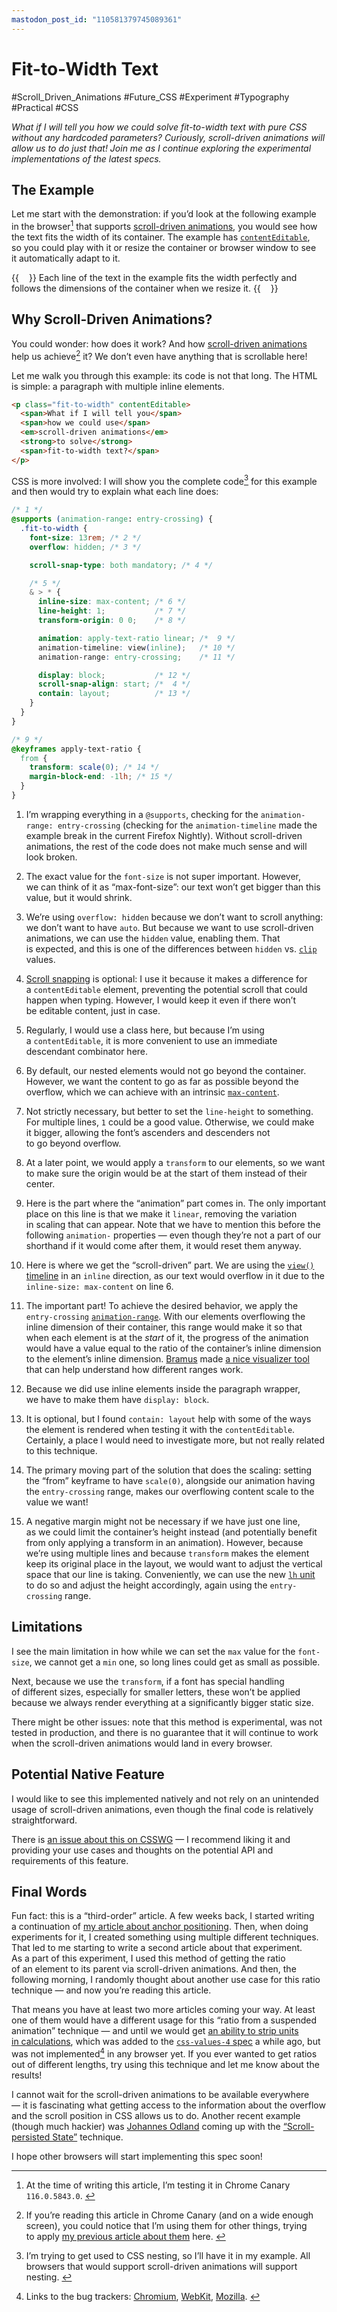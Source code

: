 ```yaml
---
mastodon_post_id: "110581379745089361"
---
```


# Fit-to-Width Text

#Scroll_Driven_Animations #Future_CSS #Experiment #Typography #Practical #CSS

_What if I will tell you how we could solve fit-to-width text with pure CSS without any hardcoded parameters? Curiously, scroll-driven animations will allow us to do just that! Join me as I continue exploring the experimental implementations of the latest specs._

## The Example

Let me start with the demonstration: if you’d look at the following example in the browser[^browser] that supports [scroll-driven animations](/scroll-driven-animations/), you would see how the text fits the width of its container. The example has [`contentEditable`](https://developer.mozilla.org/en-US/docs/Web/HTML/Global_attributes/contenteditable), so you could play with it or resize the container or browser window to see it automatically adapt to it.

[^browser]: At the time of writing this article, I’m testing it in Chrome Canary `116.0.5843.0`. <!-- offset="1" -->

{{<Partial class="require-animation-range" src="examples/fit-to-width-text.html" screenshot="true" video="true" style="overflow: hidden; resize: horizontal; min-width: 8em; padding: 1rem;">}}
  Each line of the text in the example fits the width perfectly and follows the dimensions of the container when we resize it.
{{</Partial>}}

## Why Scroll-Driven Animations?

You could wonder: how does it work? And how [scroll-driven animations](https://www.w3.org/TR/scroll-animations-1/) help us achieve[^other-effects] it? We don’t even have anything that is scrollable here!

[^other-effects]: If you’re reading this article in Chrome Canary (and on a wide enough screen), you could notice that I’m using them for other things, trying to apply [my previous article about them](/scroll-driven-animations/) here. <!-- span="3" offset="1" -->

Let me walk you through this example: its code is not that long. The HTML is simple: a paragraph with multiple inline elements.

```HTML
<p class="fit-to-width" contentEditable>
  <span>What if I will tell you</span>
  <span>how we could use</span>
  <em>scroll-driven animations</em>
  <strong>to solve</strong>
  <span>fit-to-width text?</span>
</p>
```

CSS is more involved: I will show you the complete code[^nesting] for this example and then would try to explain what each line does:

[^nesting]: I’m trying to get used to CSS nesting, so I’ll have it in my example. All browsers that would support scroll-driven animations will support nesting. <!-- span="2" -->

```CSS
/* 1 */
@supports (animation-range: entry-crossing) {
  .fit-to-width {
    font-size: 13rem; /* 2 */
    overflow: hidden; /* 3 */

    scroll-snap-type: both mandatory; /* 4 */

    /* 5 */
    & > * {
      inline-size: max-content; /* 6 */
      line-height: 1;           /* 7 */
      transform-origin: 0 0;    /* 8 */

      animation: apply-text-ratio linear; /*  9 */
      animation-timeline: view(inline);   /* 10 */
      animation-range: entry-crossing;    /* 11 */

      display: block;           /* 12 */
      scroll-snap-align: start; /*  4 */
      contain: layout;          /* 13 */
    }
  }
}

/* 9 */
@keyframes apply-text-ratio {
  from {
    transform: scale(0); /* 14 */
    margin-block-end: -1lh; /* 15 */
  }
}
```

1. I’m wrapping everything in a `@supports`, checking for the `animation-range: entry-crossing` (checking for the `animation-timeline` made the example break in the current Firefox Nightly). Without scroll-driven animations, the rest of the code does not make much sense and will look broken.

2. The exact value for the `font-size` is not super important. However, we can think of it as “max-font-size”: our text won’t get bigger than this value, but it would shrink.

3. We’re using `overflow: hidden` because we don’t want to scroll anything: we don’t want to have `auto`. But because we want to use scroll-driven animations, we can use the `hidden` value, enabling them. That is expected, and this is one of the differences between `hidden` vs. [`clip`](https://drafts.csswg.org/css-overflow/#valdef-overflow-clip) values.

4. [Scroll snapping](https://drafts.csswg.org/css-scroll-snap/#scroll-snap-type) is optional: I use it because it makes a difference for a `contentEditable` element, preventing the potential scroll that could happen when typing. However, I would keep it even if there won’t be editable content, just in case.

5. Regularly, I would use a class here, but because I’m using a `contentEditable`, it is more convenient to use an immediate descendant combinator here.

6. By default, our nested elements would not go beyond the container. However, we want the content to go as far as possible beyond the overflow, which we can achieve with an intrinsic [`max-content`](https://drafts.csswg.org/css-sizing-3/#valdef-width-max-content).

7. Not strictly necessary, but better to set the `line-height` to something. For multiple lines, `1` could be a good value. Otherwise, we could make it bigger, allowing the font’s ascenders and descenders not to go beyond overflow.

8. At a later point, we would apply a `transform` to our elements, so we want to make sure the origin would be at the start of them instead of their center.

9. Here is the part where the “animation” part comes in. The only important place on this line is that we make it `linear`, removing the variation in scaling that can appear. Note that we have to mention this before the following `animation-` properties — even though they’re not a part of our shorthand if it would come after them, it would reset them anyway.

10. Here is where we get the “scroll-driven” part. We are using the [`view()` timeline](https://www.w3.org/TR/scroll-animations-1/#view-notation) in an `inline` direction, as our text would overflow in it due to the `inline-size: max-content` on line 6.

11. The important part! To achieve the desired behavior, we apply the `entry-crossing` [`animation-range`](https://www.w3.org/TR/scroll-animations-1/#named-ranges). With our elements overflowing the inline dimension of their container, this range would make it so that when each element is at the _start_ of it, the progress of the animation would have a value equal to the ratio of the container’s inline dimension to the element’s inline dimension. [Bramus](https://www.bram.us/) made [a nice visualizer tool](https://scroll-driven-animations.style/tools/view-timeline/ranges/#range-start-name=entry-crossing&range-start-percentage=0&range-end-name=entry-crossing&range-end-percentage=100&view-timeline-axis=block&view-timeline-inset=0&subject-size=taller&subject-animation=scale-up&interactivity=clicktodrag&show-areas=yes&show-fromto=yes&show-labels=yes) that can help understand how different ranges work.

12. Because we did use inline elements inside the paragraph wrapper, we have to make them have `display: block`.

13. It is optional, but I found `contain: layout` help with some of the ways the element is rendered when testing it with the `contentEditable`. Certainly, a place I would need to investigate more, but not really related to this technique.

14. The primary moving part of the solution that does the scaling: setting the “from” keyframe to have `scale(0)`, alongside our animation having the `entry-crossing` range, makes our overflowing content scale to the value we want!

15. A negative margin might not be necessary if we have just one line, as we could limit the container’s height instead (and potentially benefit from only applying a transform in an animation). However, because we’re using multiple lines and because `transform` makes the element keep its original place in the layout, we would want to adjust the vertical space that our line is taking. Conveniently, we can use the new [`lh` unit](https://www.w3.org/TR/css-values-4/#lh) to do so and adjust the height accordingly, again using the `entry-crossing` range.

## Limitations

I see the main limitation in how while we can set the `max` value for the `font-size`, we cannot get a `min` one, so long lines could get as small as possible.

Next, because we use the `transform`, if a font has special handling of different sizes, especially for smaller letters, these won’t be applied because we always render everything at a significantly bigger static size.

There might be other issues: note that this method is experimental, was not tested in production, and there is no guarantee that it will continue to work when the scroll-driven animations would land in every browser.

## Potential Native Feature

I would like to see this implemented natively and not rely on an unintended usage of scroll-driven animations, even though the final code is relatively straightforward.

There is [an issue about this on CSSWG](https://github.com/w3c/csswg-drafts/issues/2528) — I recommend liking it and providing your use cases and thoughts on the potential API and requirements of this feature.

## Final Words

Fun fact: this is a “third-order” article. A few weeks back, I started writing a continuation of [my article about anchor positioning](/anchor-positioning-experiments/). Then, when doing experiments for it, I created something using multiple different techniques. That led to me starting to write a second article about that experiment. As a part of this experiment, I used this method of getting the ratio of an element to its parent via scroll-driven animations. And then, the following morning, I randomly thought about another use case for this ratio technique — and now you’re reading this article.

That means you have at least two more articles coming your way. At least one of them would have a different usage for this “ratio from a suspended animation” technique — and until we would get [an ability to strip units in calculations](https://github.com/w3c/csswg-drafts/issues/545), which was added to the [`css-values-4` spec](https://www.w3.org/TR/css-values-4/#calc-type-checking) a while ago, but was not implemented[^bug-trackers] in any browser yet. If you ever wanted to get ratios out of different lengths, try using this technique and let me know about the results!

[^bug-trackers]: Links to the bug trackers: [Chromium](https://bugs.chromium.org/p/chromium/issues/detail?id=1432187&q=division%20of%20same%20types&can=2), [WebKit](https://bugs.webkit.org/show_bug.cgi?id=255280), [Mozilla](https://bugzilla.mozilla.org/show_bug.cgi?id=1827404). <!-- offset="4" -->

I cannot wait for the scroll-driven animations to be available everywhere — it is fascinating what getting access to the information about the overflow and the scroll position in CSS allows us to do. Another recent example (though much hackier) was [Johannes Odland](https://front-end.social/@johannes) coming up with the [“Scroll-persisted State”](https://johannesodland.github.io/state/scroll-snap/scroll-driven-animations/2023/06/18/scroll-persisted-state.html) technique.

I hope other browsers will start implementing this spec soon!
